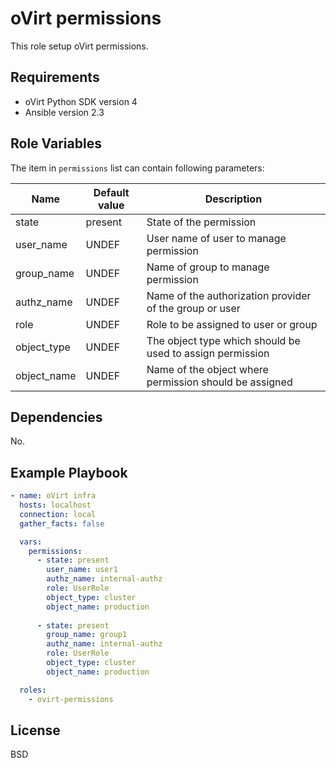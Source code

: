 oVirt permissions
=================

This role setup oVirt permissions.

Requirements
------------

 * oVirt Python SDK version 4
 * Ansible version 2.3

Role Variables
--------------

The item in `permissions` list can contain following parameters:

| Name          | Default value  | Description                |
|---------------|----------------|----------------------------|
| state         | present        | State of the permission    |
| user_name     | UNDEF          | User name of user to manage permission |
| group_name    | UNDEF          | Name of group to manage permission |
| authz_name    | UNDEF          | Name of the authorization provider of the group or user |
| role          | UNDEF          | Role to be assigned to user or group |
| object_type   | UNDEF          | The object type which should be used to assign permission |
| object_name   | UNDEF          | Name of the object where permission should be assigned |

Dependencies
------------

No.

Example Playbook
----------------

```yaml
- name: oVirt infra
  hosts: localhost
  connection: local
  gather_facts: false

  vars:
    permissions:
      - state: present
        user_name: user1
        authz_name: internal-authz
        role: UserRole
        object_type: cluster
        object_name: production
   
      - state: present
        group_name: group1
        authz_name: internal-authz
        role: UserRole
        object_type: cluster
        object_name: production

  roles:
    - ovirt-permissions
```

License
-------

BSD

